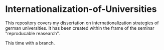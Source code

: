 # Internationalization-of-Universities
This repository covers my dissertation on internationalization strategies of german universities.
It has been created within the frame of the seminar "reproducable reasearch".

This time with a branch.
